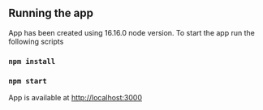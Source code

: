 ## Running the app

App has been created using 16.16.0 node version.
To start the app run the following scripts

### `npm install`
### `npm start`

App is available at [http://localhost:3000](http://localhost:3000)